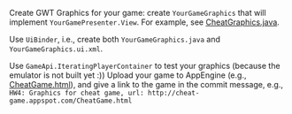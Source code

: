 Create GWT Graphics for your game: create `YourGameGraphics` that will implement `YourGamePresenter.View`.
For example, see [CheatGraphics.java](https://github.com/yoav-zibin/cheat-game/blob/master/eclipse/src/org/cheat/graphics/CheatGraphics.java).

Use `UiBinder`, i.e., create both `YourGameGraphics.java` and `YourGameGraphics.ui.xml`.

Use `GameApi.IteratingPlayerContainer` to test your graphics (because the emulator is not built yet :))
Upload your game to AppEngine (e.g., [CheatGame.html](http://cheat-game.appspot.com/CheatGame.html)), and give a link to the game in the commit message, e.g., `HW4: Graphics for cheat game, url: http://cheat-game.appspot.com/CheatGame.html`